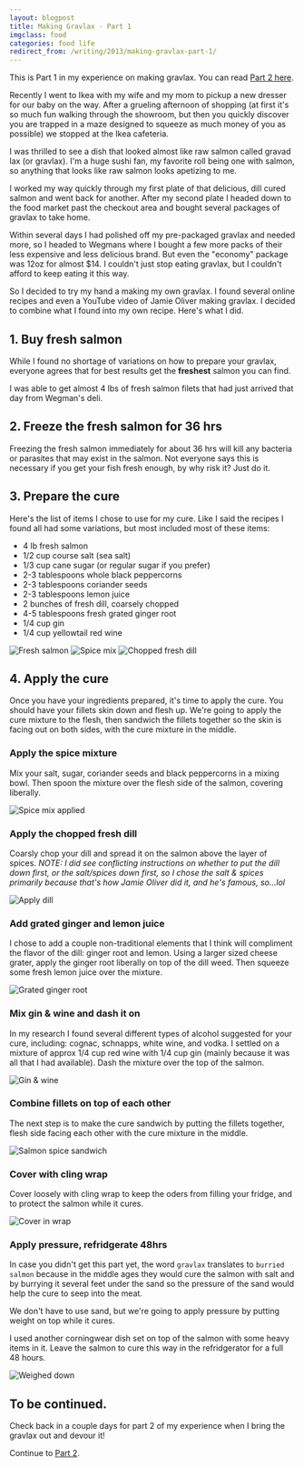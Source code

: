 ```yaml
---
layout: blogpost
title: Making Gravlax - Part 1
imgclass: food
categories: food life
redirect_from: /writing/2013/making-gravlax-part-1/
---
```


<p class="disclaimer">This is Part 1 in my experience on making gravlax. You can read <a href="/making-gravlax-part-2/">Part 2 here</a>.</p>

Recently I went to Ikea with my wife and my mom to pickup a new dresser for our baby on the way. After a grueling afternoon of shopping (at first it's so much fun walking through the showroom, but then you quickly discover you are trapped in a maze designed to squeeze as much money of you as possible) we stopped at the Ikea cafeteria.

I was thrilled to see a dish that looked almost like raw salmon called gravad lax (or gravlax). I'm a huge sushi fan, my favorite roll being one with salmon, so anything that looks like raw salmon looks apetizing to me.

I worked my way quickly through my first plate of that delicious, dill cured salmon and went back for another. After my second plate I headed down to the food market past the checkout area and bought several packages of gravlax to take home.

Within several days I had polished off my pre-packaged gravlax and needed more, so I headed to Wegmans where I bought a few more packs of their less expensive and less delicious brand. But even the "economy" package was 12oz for almost $14. I couldn't just stop eating gravlax, but I couldn't afford to keep eating it this way.

So I decided to try my hand a making my own gravlax. I found several online recipes and even a YouTube video of Jamie Oliver making gravlax. I decided to combine what I found into my own recipe. Here's what I did.

## 1. Buy fresh salmon

While I found no shortage of variations on how to prepare your gravlax, everyone agrees that for best results get the **freshest** salmon you can find.

I was able to get almost 4 lbs of fresh salmon filets that had just arrived that day from Wegman's deli.

## 2. Freeze the fresh salmon for 36 hrs

Freezing the fresh salmon immediately for about 36 hrs will kill any bacteria or parasites that may exist in the salmon. Not everyone says this is necessary if you get your fish fresh enough, by why risk it? Just do it.

## 3. Prepare the cure

Here's the list of items I chose to use for my cure. Like I said the recipes I found all had some variations, but most included most of these items:

- 4 lb fresh salmon
- 1/2 cup course salt (sea salt)
- 1/3 cup cane sugar (or regular sugar if you prefer)
- 2-3 tablespoons whole black peppercorns
- 2-3 tablespoons coriander seeds
- 2-3 tablespoons lemon juice
- 2 bunches of fresh dill, coarsely chopped
- 4-5 tablespoons fresh grated ginger root
- 1/4 cup gin
- 1/4 cup yellowtail red wine

![Fresh salmon](/post-images/gravlax/1-fresh-salmon.jpg)
![Spice mix](/post-images/gravlax/2-spice-mix.jpg)
![Chopped fresh dill](/post-images/gravlax/3-chopped-fresh-dill.jpg)

## 4. Apply the cure

Once you have your ingredients prepared, it's time to apply the cure. You should have your fillets skin down and flesh up. We're going to apply the cure mixture to the flesh, then sandwich the fillets together so the skin is facing out on both sides, with the cure mixture in the middle.

### Apply the spice mixture

Mix your salt, sugar, coriander seeds and black peppercorns in a mixing bowl. Then spoon the mixture over the flesh side of the salmon, covering liberally.

![Spice mix applied](/post-images/gravlax/4-spice-mix-applied.jpg)

### Apply the chopped fresh dill

Coarsly chop your dill and spread it on the salmon above the layer of spices. *NOTE: I did see conflicting instructions on whether to put the dill down first, or the salt/spices down first, so I chose the salt & spices primarily because that's how Jamie Oliver did it, and he's famous, so...lol*

![Apply dill](/post-images/gravlax/5-dill-applied.jpg)

### Add grated ginger and lemon juice

I chose to add a couple non-traditional elements that I think will compliment the flavor of the dill: ginger root and lemon. Using a larger sized cheese grater, apply the ginger root liberally on top of the dill weed. Then squeeze some fresh lemon juice over the mixture.

![Grated ginger root](/post-images/gravlax/6-grated-ginger-root.jpg)

### Mix gin & wine and dash it on

In my research I found several different types of alcohol suggested for your cure, including: cognac, schnapps, white wine, and vodka. I settled on a mixture of approx 1/4 cup red wine with 1/4 cup gin (mainly because it was all that I had available). Dash the mixture over the top of the salmon.

![Gin & wine](/post-images/gravlax/7-gin-wine.jpg)

### Combine fillets on top of each other

The next step is to make the cure sandwich by putting the fillets together, flesh side facing each other with the cure mixture in the middle.

![Salmon spice sandwich](/post-images/gravlax/8-salmon-spice-sandwich.jpg)

### Cover with cling wrap

Cover loosely with cling wrap to keep the oders from filling your fridge, and to protect the salmon while it cures.

![Cover in wrap](/post-images/gravlax/9-covered-in-wrap.jpg)

### Apply pressure, refridgerate 48hrs

In case you didn't get this part yet, the word `gravlax` translates to `burried salmon` because in the middle ages they would cure the salmon with salt and by burrying it several feet under the sand so the pressure of the sand would help the cure to seep into the meat.

We don't have to use sand, but we're going to apply pressure by putting weight on top while it cures.

I used another corningwear dish set on top of the salmon with some heavy items in it. Leave the salmon to cure this way in the refridgerator for a full 48 hours.

![Weighed down](/post-images/gravlax/10-weighed-down.jpg)


## To be continued.

Check back in a couple days for part 2 of my experience when I bring the gravlax out and devour it!

<p class="disclaimer">Continue to <a href="/writing/2013/making-gravlax-part-2/">Part 2</a>.</p>